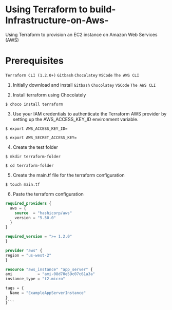 # Using Terraform to build-Infrastructure-on-Aws-
Using Terraform to provision an EC2 instance on Amazon Web Services (AWS)

# Prerequisites
```Terraform CLI (1.2.0+)``` ```Gitbash``` ```Chocolatey``` ```VSCode``` ```The AWS CLI```


1. Initially download and install ```Gitbash``` ```Chocolatey``` ```VSCode``` ```The AWS CLI```
   
2. Install terraform using Chocolately
   
 ``` $ choco install terraform ```

3. Use your IAM credentials to authenticate the Terraform AWS provider by setting up the AWS_ACCESS_KEY_ID environment variable.

```$ export AWS_ACCESS_KEY_ID=```

```$ export AWS_SECRET_ACCESS_KEY=```

4. Create the test folder
   
```$ mkdir terraform-folder```

```$ cd terraform-folder```

5. Create the main.tf file for the terraform configuration 
   
```$ touch main.tf```

6. Paste the terraform configuration
  ```terraform {
  required_providers {
    aws = {
      source  = "hashicorp/aws"
      version = "5.50.0"
    }
  }

  required_version = ">= 1.2.0"
}

provider "aws" {
  region = "us-west-2"
}

resource "aws_instance" "app_server" {
  ami           = "ami-08d70e59c07c61a3a"
  instance_type = "t2.micro"

  tags = {
    Name = "ExampleAppServerInstance"
  }
}```
